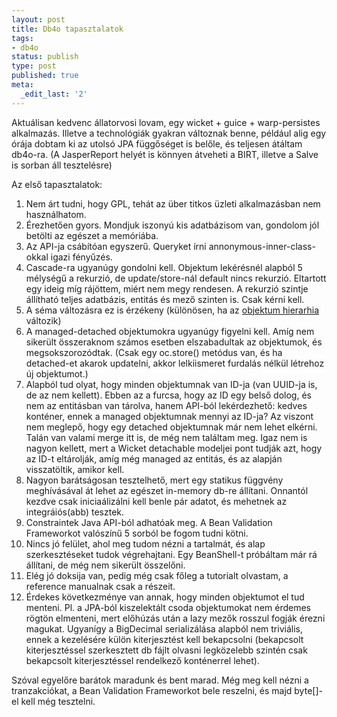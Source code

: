 ```yaml
---
layout: post
title: Db4o tapasztalatok
tags:
- db4o
status: publish
type: post
published: true
meta:
  _edit_last: '2'
---
```

Aktuálisan kedvenc állatorvosi lovam, egy wicket + guice + warp-persistes alkalmazás. Illetve a technológiák gyakran változnak benne, például alig egy órája dobtam ki az utolsó JPA függőséget is belőle, és teljesen átáltam db4o-ra. (A JasperReport helyét is könnyen átveheti a BIRT, illetve a Salve is sorban áll tesztelésre)

Az első tapasztalatok:
<ol>
	<li>Nem árt tudni, hogy GPL, tehát az über titkos üzleti alkalmazásban nem használhatom.</li>
	<li>Érezhetően gyors. Mondjuk iszonyú kis adatbázisom van, gondolom jól betölti az egészet a memóriába.</li>
	<li>Az API-ja csábítóan egyszerű. Queryket írni annonymous-inner-class-okkal igazi fényűzés.</li>
	<li>Cascade-ra ugyanúgy gondolni kell. Objektum lekérésnél alapból 5 mélységű a rekurzió, de update/store-nál default nincs rekurzió. Eltartott egy ideig míg rájöttem, miért nem megy rendesen. A rekurzió szintje állítható teljes adatbázis, entitás és mező szinten is. Csak kérni kell.</li>
	<li>A séma változásra ez is érzékeny (különösen, ha az <a href="http://developer.db4o.com/Resources/view.aspx/Reference/Implementation_Strategies/Refactoring_and_Schema_Evolution/Refactoring_Class_Hierarchy">objektum hierarhia</a> változik)</li>
	<li>A managed-detached objektumokra ugyanúgy figyelni kell. Amíg nem sikerült összeraknom számos esetben elszabadultak az objektumok, és megsokszorozódtak. (Csak egy oc.store() metódus van, és ha detached-et akarok updatelni, akkor lelkiismeret furdalás nélkül létrehoz új objektumot.)</li>
	<li>Alapból tud olyat, hogy minden objektumnak van ID-ja (van UUID-ja is, de az nem kellett). Ebben az a furcsa, hogy az ID egy belső dolog, és nem az entitásban van tárolva, hanem API-ból lekérdezhető: kedves konténer, ennek a managed objektumnak mennyi az ID-ja? Az viszont nem meglepő, hogy egy detached objektumnak már nem lehet elkérni. Talán van valami merge itt is, de még nem találtam meg. Igaz nem is nagyon kellett, mert a Wicket detachable modeljei pont tudják azt, hogy az ID-t eltárolják, amíg még managed az entitás, és az alapján visszatöltik, amikor kell.</li>
	<li>Nagyon barátságosan tesztelhető, mert egy statikus függvény meghívásával át lehet az egészet in-memory db-re állítani. Onnantól kezdve csak iniciaálizálni kell benle pár adatot, és mehetnek az integráiós(abb) tesztek.</li>
	<li>Constraintek Java API-ból adhatóak meg. A Bean Validation Frameworkot valószínű 5 sorból be fogom tudni kötni.</li>
	<li>Nincs jó felület, ahol meg tudom nézni a tartalmát, és alap szerkesztéseket tudok végrehajtani. Egy BeanShell-t próbáltam már rá állítani, de még nem sikerült összelőni.</li>
	<li>Elég jó doksija van, pedig még csak főleg a tutorialt olvastam, a reference manualnak csak a részeit.</li>
	<li>Érdekes következménye van annak, hogy minden objektumot el tud menteni. Pl. a JPA-ból kiszelektált csoda objektumokat nem érdemes rögtön elmenteni, mert előhúzás után a lazy mezők rosszul fogják érezni magukat. Ugyanígy a BigDecimal serializálása alapból nem triviális, ennek a kezelésére külön kiterjesztést kell bekapcsolni (bekapcsolt kiterjesztéssel szerkesztett db fájlt olvasni legközelebb szintén csak bekapcsolt kiterjesztéssel rendelkező konténerrel lehet).</li>
</ol>
Szóval egyelőre barátok maradunk és bent marad. Még meg kell nézni a tranzakciókat, a Bean Validation Frameworkot bele reszelni, és majd byte[]-el kell még tesztelni.
